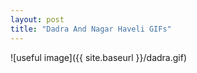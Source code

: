 ```yaml
---
layout: post
title: "Dadra And Nagar Haveli GIFs"
---
```

![useful image]({{ site.baseurl }}/dadra.gif)
